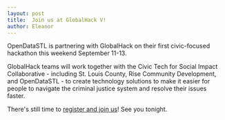 ```yaml
---
layout: post
title:  Join us at GlobalHack V!
author: Eleanor
---
```

  
OpenDataSTL is partnering with GlobalHack on their first civic-focused hackathon this weekend September 11-13. 

GlobalHack teams will work together with the Civic Tech for Social Impact Collaborative - including St. Louis County, Rise Community Development, and OpenDataSTL - to create technology solutions to make it easier for people to navigate the criminal justice system and resolve their issues faster.

There's still time to [register and join us](http://www.eventbrite.com/e/globalhack-v-tickets-17287634781)! See you tonight. 
